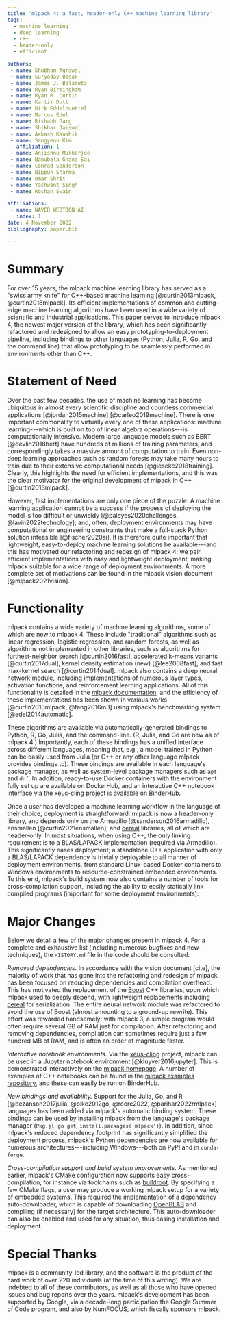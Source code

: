 ```yaml
---
title: 'mlpack 4: a fast, header-only C++ machine learning library'
tags:
  - machine learning
  - deep learning
  - c++
  - header-only
  - efficient

authors:
 - name: Shubham Agrawal
 - name: Suryoday Basak
 - name: James J. Balamuta
 - name: Ryan Birmingham
 - name: Ryan R. Curtin
 - name: Kartik Dutt
 - name: Dirk Eddelbuettel
 - name: Marcus Edel
 - name: Rishabh Garg
 - name: Shikhar Jaiswal
 - name: Aakash Kaushik
 - name: Sangyeon Kim
   affiliation: 1
 - name: Anjishnu Mukherjee
 - name: Nanubala Gnana Sai
 - name: Conrad Sanderson
 - name: Nippun Sharma
 - name: Omar Shrit
 - name: Yashwant Singh
 - name: Roshan Swain

affiliations:
 - name: NAVER WEBTOON AI
   index: 1
date: 4 November 2022
bibliography: paper.bib

---
```


# Summary

For over 15 years, the mlpack machine learning library has served as a "swiss
army knife" for C++-based machine learning [@curtin2013mlpack,
@curtin2018mlpack].  Its efficient implementations of common and cutting-edge
machine learning algorithms have been used in a wide variety of scientific and
industrial applications.  This paper serves to introduce mlpack 4, the newest
major version of the library, which has been significantly refactored and
redesigned to allow an easy prototyping-to-deployment pipeline, including
bindings to other languages (Python, Julia, R, Go, and the command line) that
allow prototyping to be seamlessly performed in environments other than C++.

# Statement of Need

Over the past few decades, the use of machine learning has become ubiquitous in
almost every scientific discipline and countless commercial applications
[@jordan2015machine] [@carleo2019machine].  There is one important commonality
to virtually every one of these applications: machine learning---which is built
on top of linear algebra operations---is computationally intensive.  Modern
large language models such as BERT [@devlin2018bert] have hundreds of millions
of training parameters, and correspondingly takes a massive amount of
computation to train.  Even non-deep learning approaches such as random forests
may take many hours to train due to their extensive computational needs
[@gieseke2018training].  Clearly, this highlights the need for efficient
implementations, and this was the clear motivator for the original development
of mlpack in C++ [@curtin2013mlpack].

However, fast implementations are only one piece of the puzzle.  A machine
learning application cannot be a success if the process of deploying the model
is too difficult or unwieldy [@paleyes2020challenges, @lavin2022technology];
and, often, deployment environments may have computational or engineering
constraints that make a full-stack Python solution infeasible [@fischer2020ai].
It is therefore quite important that lightweight, easy-to-deploy machine
learning solutions be available---and this has motivated our refactoring and
redesign of mlpack 4: we pair efficient implementations with easy and
lightweight deployment, making mlpack suitable for a wide range of deployment
environments.  A more complete set of motivations can be found in the mlpack
vision document [@mlpack2021vision].

# Functionality

mlpack contains a wide variety of machine learning algorithms, some of which are
new to mlpack 4.  These include "traditional" algorithms such as linear
regression, logistic regression, and random forests, as well as algorithms not
implemented in other libraries, such as algorithms for furthest-neighbor search
[@curtin2016fast], accelerated k-means variants [@curtin2017dual], kernel
density estimation (new) [@lee2008fast], and fast max-kernel search
[@curtin2014dual].  mlpack also contains a deep neural network module, including
implementations of numerous layer types, activation functions, and reinforcement
learning applications.  All of this functionality is detailed in the [mlpack
documentation](https://www.mlpack.org/docs.html), and the efficiency of these
implementations has been shown in various works [@curtin2013mlpack, @fang2016m3]
using mlpack's benchmarking system [@edel2014automatic].

These algorithms are available via automatically-generated bindings to Python,
R, Go, Julia, and the command-line.  (R, Julia, and Go are new as of mlpack 4.)
Importantly, each of these bindings has a unified interface across different
languages, meaning that, e.g., a model trained in Python can be easily used from
Julia (or C++ or any other language mlpack provides bindings to).  These
bindings are available in each language's package manager, as well as
system-level package managers such as `apt` and `dnf`.  In addition,
ready-to-use Docker containers with the environment fully set up are available
on DockerHub, and an interactive C++ notebook interface via the
[xeus-cling](https://github.com/QuantStack/xeus-cling) project is available on
BinderHub.

Once a user has developed a machine learning workflow in the language of their
choice, deployment is straightforward.  mlpack is now a header-only library, and
depends only on the Armadillo [@sanderson2016armadillo], ensmallen
[@curtin2021ensmallen], and [cereal](https://github.com/USCILab/cereal)
libraries, all of which are header-only.  In most situations, when using C++,
the only linking requirement is to a BLAS/LAPACK implementation (required via
Armadillo).  This significantly eases deployment; a standalone C++ application
with only a BLAS/LAPACK dependency is trivially deployable to all manner of
deployment environments, from standard Linux-based Docker containers to Windows
environments to resource-constrained embedded environments.  To this end,
mlpack's build system now also contains a number of tools for cross-compilation
support, including the ability to easily statically link compiled programs
(important for some deployment environments).

# Major Changes

Below we detail a few of the major changes present in mlpack 4.  For a complete
and exhaustive list (including numerous bugfixes and new techniques), the
`HISTORY.md` file in the code should be consulted.

*Removed dependencies.* In accordance with the vision document [cite], the
majority of work that has gone into the refactoring and redesign of mlpack has
been focused on reducing dependencies and compilation overhead.  This has
motivated the replacement of the [Boost](https://www.boost.org) C++ libraries,
upon which mlpack used to deeply depend, with lightweight replacements including
[cereal](https://github.com/USCILab/cereal) for serialization.  The entire
neural network module was refactored to avoid the use of Boost (almost amounting
to a ground-up rewrite).  This effort was rewarded handsomely: with mlpack 3, a
simple program would often require several GB of RAM just for compilation.
After refactoring and removing dependencies, compilation can sometimes require
just a few hundred MB of RAM, and is often an order of magnitude faster.

*Interactive notebook environments.* Via the
[xeus-cling](https://github.com/QuantStack/xeus-cling) project, mlpack can be
used in a Jupyter notebook environment [@kluyver2016jupyter].  This is
demonstrated
interactively on the [mlpack homepage](https://www.mlpack.org).  A number of
examples of C++ notebooks can be found in the [mlpack examples
repository](https://github.com/mlpack/examples), and these can easily be run on
BinderHub.

*New bindings and availability.* Support for the Julia, Go, and R 
[@bezanson2017julia, @pike2012go, @rcore2022, @parihar2022rmlpack]
languages has been added via mlpack's automatic binding system.  These bindings
can be used by installing mlpack from the language's package manager (`Pkg.jl`,
`go get`, `install.packages('mlpack')`).  In addition, since mlpack's reduced dependency footprint has
significantly simplified the deployment process, mlpack's Python dependencies
are now available for numerous architectures---including Windows---both on PyPI
and in `conda-forge`.

*Cross-compilation support and build system improvements.* As mentioned earlier,
mlpack's CMake configuration now supports easy cross-compilation, for instance
via toolchains such as [buildroot](https://buildroot.org).  By specifying a few
CMake flags, a user may produce a working mlpack setup for a variety of embedded
systems.  This required the implementation of a dependency auto-downloader,
which is capable of downloading [OpenBLAS](https://github.com/xianyi/OpenBLAS)
and compiling (if necessary) for the target architecture.  This auto-downloader
can also be enabled and used for any situation, thus easing installation and
deployment.

# Special Thanks

mlpack is a community-led library, and the software is the product of the hard
work of over 220 individuals (at the time of this writing).  We are indebted to
all of these contributors, as well as all those who have opened issues and bug
reports over the years.  mlpack's development has been supported by Google, via
a decade-long participation the Google Summer of Code program, and also by
NumFOCUS, which fiscally sponsors mlpack.
